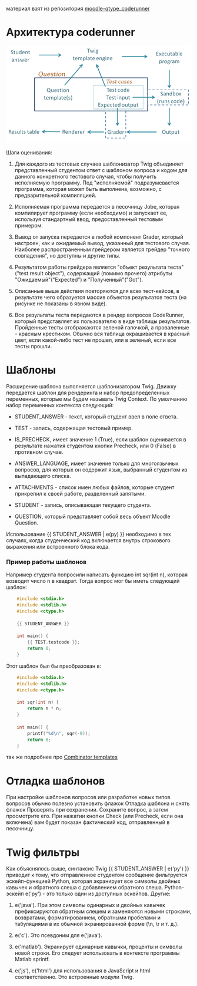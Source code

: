 материал взят из репозитория [moodle-qtype_coderunner](https://github.com/trampgeek/moodle-qtype_coderunner)



# Архитектура coderunner

![блок-схема](coderunner_docs/block_diagram.png)

Шаги оценивания:

1. Для каждого из тестовых случаев шаблонизатор Twig объединяет представленный студентом ответ с шаблоном вопроса и кодом для данного конкретного тестового случая, чтобы получить исполняемую программу. Под "исполняемой" подразумевается программа, которая может быть выполнена, возможно, с предварительной компиляцией. 

1. Исполняемая программа передается в песочницу Jobe, которая компилирует программу (если необходимо) и запускает ее, используя стандартный ввод, предоставленный тестовым примером. 

1. Вывод от запуска передается в любой компонент Grader, который настроен, как и ожидаемый вывод, указанный для тестового случая. Наиболее распространенным грейдером является грейдер "точного совпадения", но доступны и другие типы. 

1. Результатом работы грейдера является "объект результата теста"("test result object"), содержащий (помимо прочего) атрибуты "Ожидаемый"("Expected") и "Полученный"("Got"). 

1. Описанные выше действия повторяются для всех тест-кейсов, в результате чего образуется массив объектов результатов теста (на рисунке не показаны в явном виде).

1. Все результаты теста передаются в рендер вопросов CodeRunner, который представляет их пользователю в виде таблицы результатов. Пройденные тесты отображаются зеленой галочкой, а проваленные - красным крестиком. Обычно вся таблица окрашивается в красный цвет, если какой-либо тест не прошел, или в зеленый, если все тесты прошли.



# Шаблоны

Расширение шаблона выполняется шаблонизатором Twig. Движку передается шаблон для рендеринга и набор предопределенных переменных, которые мы будем называть Twig Context. По умолчанию набор переменных контекста следующий:


- STUDENT_ANSWER - текст, который студент ввел в поле ответа.

- TEST - запись, содержащая тестовый пример. 

- IS_PRECHECK, имеет значение 1 (True), если шаблон оценивается в результате нажатия студентом кнопки Precheck, или 0 (False) в противном случае. 

- ANSWER_LANGUAGE, имеет значение только для многоязычных вопросов, для которых он содержит язык, выбранный студентом из выпадающего списка.

- ATTACHMENTS - список имен любых файлов, которые студент прикрепил к своей работе, разделенный запятыми.

- STUDENT - запись, описывающая текущего студента. 

- QUESTION, который представляет собой весь объект Moodle Question.

Использование {{ STUDENT_ANSWER | e(py) }} необходимо в тех случаях, когда студенческий код включается внутрь строкового выражения или встроенного блока кода.

### Пример работы шаблонов

Например студента попросили написать функцию int sqr(int n), которая возводит число n в квадрат. Тогда вопрос мог бы иметь следующий шаблон:

```c
    #include <stdio.h>
    #include <stdlib.h>
    #include <ctype.h>

    {{ STUDENT_ANSWER }}

    int main() {
        {{ TEST.testcode }};
        return 0;
    }
```

Этот шаблон был бы преобразован в:

```c
    #include <stdio.h>
    #include <stdlib.h>
    #include <ctype.h>

    int sqr(int n) {
        return n * n;
    }

    int main() {
        printf("%d\n", sqr(-9));
        return 0;
    }
```

так же подробнее про [Combinator templates](https://github.com/trampgeek/moodle-qtype_coderunner?tab=readme-ov-file#combinator-templates)



# Отладка шаблонов

При настройке шаблонов вопросов или разработке новых типов вопросов обычно полезно установить флажок Отладка шаблона и снять флажок Проверять при сохранении. Сохраните вопрос, а затем просмотрите его. При нажатии кнопки Check (или Precheck, если она включена) вам будет показан фактический код, отправленный в песочницу.



# Twig фильтры

Как объяснялось выше, синтаксис Twig {{ STUDENT_ANSWER | e('py') }} приводит к тому, что отправленное студентом сообщение фильтруется эскейп-функцией Python, которая экранирует все символы двойных кавычек и обратного слеша с добавлением обратного слеша. Python-эскейп e('py') - это только один из доступных эскейпов. Другие:

1. e('java'). При этом символы одинарных и двойных кавычек префиксируются обратным слешем и заменяются новыми строками, возвратами, форматированием, обратными пробелами и табуляциями в их обычной экранированной форме (\n, \r и т. д.).

1. e('c'). Это псевдоним для e('java').

1. e('matlab'). Экранирует одинарные кавычки, проценты и символы новой строки. Его следует использовать в контексте программы Matlab sprintf.

1. e('js'), e('html') для использования в JavaScript и html соответственно. Это встроенные модули Twig.



